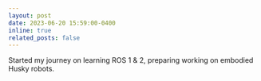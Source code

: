 ```yaml
---
layout: post
date: 2023-06-20 15:59:00-0400
inline: true
related_posts: false
---
```


Started my journey on learning ROS 1 & 2, preparing working on embodied Husky robots.
